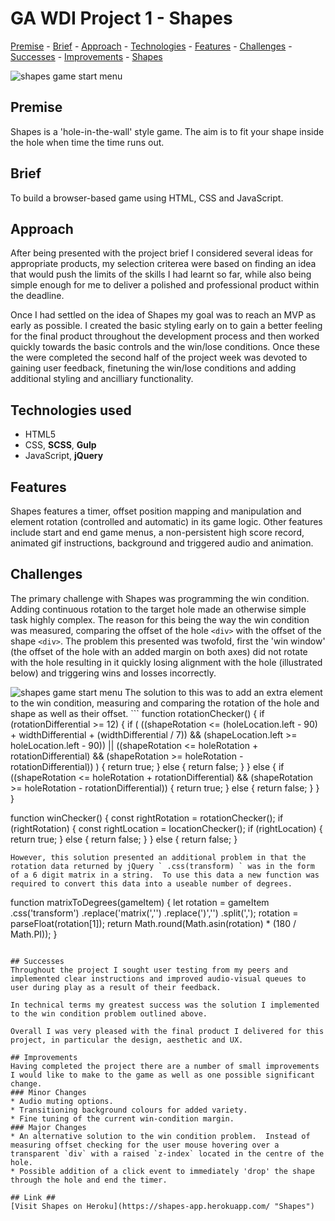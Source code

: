 # GA WDI Project 1 - Shapes
[Premise](#premise "premise") - [Brief](#brief "brief") - [Approach](#approach "approach") - [Technologies](#technologies-used "technologies") - [Features](#features "features") - [Challenges](#challenges "challenges") - [Successes](#successes "successes") - [Improvements](#improvements "improvements") - [Shapes](https://shapes-app.herokuapp.com/ "Shapes")

<img src="https://i.imgur.com/dqFmB9N.png" alt="shapes game start menu">

## Premise
Shapes is a 'hole-in-the-wall' style game.  The aim is to fit your shape inside the hole when time the time runs out.

## Brief
To build a browser-based game using HTML, CSS and JavaScript.

## Approach
After being presented with the project brief I considered several ideas for appropriate products, my selection criterea were based on finding an idea that would push the limits of the skills I had learnt so far, while also being simple enough for me to deliver a polished and professional product within the deadline.

Once I had settled on the idea of Shapes my goal was to reach an MVP as early as possible.  I created the basic styling early on to gain a better feeling for the final product throughout the development process and then worked quickly towards the basic controls and the win/lose conditions.  Once these the were completed the second half of the project week was devoted to gaining user feedback, finetuning the win/lose conditions and adding additional styling and ancilliary functionality.

## Technologies used
* HTML5
* CSS, **SCSS**, **Gulp**
* JavaScript, **jQuery**

## Features
Shapes features a timer, offset position mapping and manipulation and element rotation (controlled and automatic) in its game logic.  Other features include start and end game menus, a non-persistent high score record, animated gif instructions, background and triggered audio and animation.

## Challenges
The primary challenge with Shapes was programming the win condition.  Adding continuous rotation to the target hole made an otherwise simple task highly complex.  The reason for this being the way the win condition was measured, comparing the offset of the hole `<div>` with the offset of the shape `<div>`.  The problem this presented was twofold, first the 'win window' (the offset of the hole with an added margin on both axes) did not rotate with the hole resulting in it quickly losing alignment with the hole (illustrated below) and triggering wins and losses incorrectly.

<img src="https://i.imgur.com/Z9vAzS8.jpg" alt="shapes game start menu">
The solution to this was to add an extra element to the win condition, measuring and comparing the rotation of the hole and shape as well as their offset.  
```
  function rotationChecker() {
    if (rotationDifferential >= 12) {
      if ( ((shapeRotation <= (holeLocation.left - 90) + widthDifferential + (widthDifferential / 7)) &&
        (shapeLocation.left >= holeLocation.left - 90)) ||
        ((shapeRotation <= holeRotation + rotationDifferential) &&
        (shapeRotation >= holeRotation - rotationDifferential)) ) {
        return true;
      } else {
        return false;
      }
    } else {
      if ((shapeRotation <= holeRotation + rotationDifferential) &&
      (shapeRotation >= holeRotation - rotationDifferential)) {
        return true;
      } else {
        return false;
      }
    }
  }

  function winChecker() {
    const rightRotation = rotationChecker();
    if (rightRotation) {
      const rightLocation = locationChecker();
      if (rightLocation) {
        return true;
      } else {
        return false;
      }
    } else {
      return false;
    }
    
```
However, this solution presented an additional problem in that the rotation data returned by jQuery ` .css(transform) ` was in the form of a 6 digit matrix in a string.  To use this data a new function was required to convert this data into a useable number of degrees.

```
  function matrixToDegrees(gameItem) {
    let rotation = gameItem
      .css('transform')
      .replace('matrix(','')
      .replace(')','')
      .split(',');
    rotation = parseFloat(rotation[1]);
    return Math.round(Math.asin(rotation) * (180 / Math.PI));
  }
```

## Successes
Throughout the project I sought user testing from my peers and implemented clear instructions and improved audio-visual queues to user during play as a result of their feedback.

In technical terms my greatest success was the solution I implemented to the win condition problem outlined above.

Overall I was very pleased with the final product I delivered for this project, in particular the design, aesthetic and UX.

## Improvements
Having completed the project there are a number of small improvements I would like to make to the game as well as one possible significant change.
### Minor Changes
* Audio muting options.
* Transitioning background colours for added variety.
* Fine tuning of the current win-condition margin.
### Major Changes
* An alternative solution to the win condition problem.  Instead of measuring offset checking for the user mouse hovering over a transparent `div` with a raised `z-index` located in the centre of the hole.
* Possible addition of a click event to immediately 'drop' the shape through the hole and end the timer.

## Link ##
[Visit Shapes on Heroku](https://shapes-app.herokuapp.com/ "Shapes")
